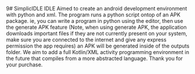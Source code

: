 9# SimplicIDLE
IDLE Aimed to create an android development environment with python and xml.
The program runs a python script ontop of an APK package. ie, you can write a program in python using the editor, then use the generate APK feature (Note, when using generate APK, the application downloads important files if they are not currently present on your system, make sure you are connected to the internet and give any express permission the app requires) an APK will be generated inside of the outputs folder. We aim to add a full Kotlin/XML activity programming environment in the future that compiles from a more abstracted language. Thank you for your purchase.
